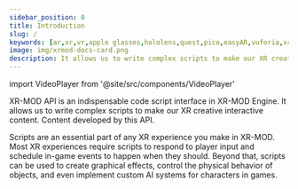 ```yaml
---
sidebar_position: 0
title: Introduction 
slug: /
keywords: [ar,xr,vr,apple glasses,hololens,quest,pico,easyAR,vuforia,xrmod,mod,doc,XR,facebook,meta,unity]
image: img/xrmod-docs-card.png
description: It allows us to write complex scripts to make our XR creative interactive content. Content developed by this API.
---
```


import VideoPlayer from '@site/src/components/VideoPlayer'

<VideoPlayer src="/static/videos/multiplayer.mp4" className="custom-video-showcase" />

XR-MOD API is an indispensable code script interface in XR-MOD Engine. It allows us to write complex scripts to make our XR creative interactive content. Content developed by this API.

Scripts are an essential part of any XR experience you make in XR-MOD. Most XR experiences require scripts to respond to player input and schedule in-game events to happen when they should. Beyond that, scripts can be used to create graphical effects, control the physical behavior of objects, and even implement custom AI systems for characters in games.